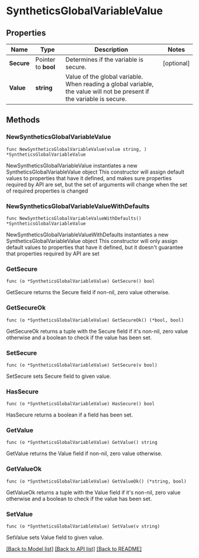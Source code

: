 # SyntheticsGlobalVariableValue

## Properties

Name | Type | Description | Notes
------------ | ------------- | ------------- | -------------
**Secure** | Pointer to **bool** | Determines if the variable is secure. | [optional] 
**Value** | **string** | Value of the global variable. When reading a global variable, the value will not be present if the variable is secure. | 

## Methods

### NewSyntheticsGlobalVariableValue

`func NewSyntheticsGlobalVariableValue(value string, ) *SyntheticsGlobalVariableValue`

NewSyntheticsGlobalVariableValue instantiates a new SyntheticsGlobalVariableValue object
This constructor will assign default values to properties that have it defined,
and makes sure properties required by API are set, but the set of arguments
will change when the set of required properties is changed

### NewSyntheticsGlobalVariableValueWithDefaults

`func NewSyntheticsGlobalVariableValueWithDefaults() *SyntheticsGlobalVariableValue`

NewSyntheticsGlobalVariableValueWithDefaults instantiates a new SyntheticsGlobalVariableValue object
This constructor will only assign default values to properties that have it defined,
but it doesn't guarantee that properties required by API are set

### GetSecure

`func (o *SyntheticsGlobalVariableValue) GetSecure() bool`

GetSecure returns the Secure field if non-nil, zero value otherwise.

### GetSecureOk

`func (o *SyntheticsGlobalVariableValue) GetSecureOk() (*bool, bool)`

GetSecureOk returns a tuple with the Secure field if it's non-nil, zero value otherwise
and a boolean to check if the value has been set.

### SetSecure

`func (o *SyntheticsGlobalVariableValue) SetSecure(v bool)`

SetSecure sets Secure field to given value.

### HasSecure

`func (o *SyntheticsGlobalVariableValue) HasSecure() bool`

HasSecure returns a boolean if a field has been set.

### GetValue

`func (o *SyntheticsGlobalVariableValue) GetValue() string`

GetValue returns the Value field if non-nil, zero value otherwise.

### GetValueOk

`func (o *SyntheticsGlobalVariableValue) GetValueOk() (*string, bool)`

GetValueOk returns a tuple with the Value field if it's non-nil, zero value otherwise
and a boolean to check if the value has been set.

### SetValue

`func (o *SyntheticsGlobalVariableValue) SetValue(v string)`

SetValue sets Value field to given value.



[[Back to Model list]](../README.md#documentation-for-models) [[Back to API list]](../README.md#documentation-for-api-endpoints) [[Back to README]](../README.md)


